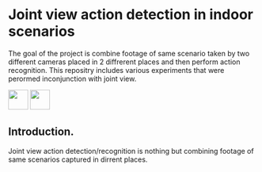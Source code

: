 # Joint view action detection in indoor scenarios
The goal of the project is combine footage of same scenario taken by two different cameras placed in 2 diffrerent places and then perform action recognition. This repositry includes various experiments that were perormed inconjunction with joint view.

<img src="/gifs/Sit_down_v1.gif" width="40"/> <img src="/gifs/Sit_down_v2.gif" width="40"/> 



## Introduction.

Joint view action detection/recognition is nothing but combining footage of same scenarios captured in dirrent places.

